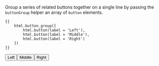 Group a series of related buttons together on a single line by passing the `buttonGroup` helper an array of `button` elements.
    
    {{ 
        html.button_group([ 
            html.button(label = 'Left'), 
            html.button(label = 'Middle'),
            html.button(label = 'Right') 
        ])
    }}
    
<div class="btn__group"><button class="btn">Left</button><button class="btn">Middle</button><button class="btn">Right</button></div>